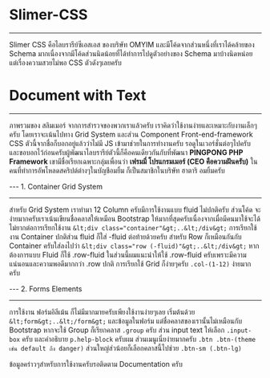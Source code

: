 # Slimer-CSS
***
Slimer CSS คือไลบรารีย์ซีเอสเอส ของบริษัท OMYIM และมีโค้ดจากส่วนหนึ่งที่เราได้คล้ายของ Schema มากเนื่องจากมีโค้ดส่วนนิดน้อยที่ได้ทำการไปดูตัวอย่างของ Schema มาบ้างนิดหน่อย แต่เรื่องความสวยไม่พอ CSS ตัวดังๆเลยครับ

# Document with Text
***
ภาพรวมของ สลิมเมอร์ จากการสำรวจของพวกเราแล้วครับ เราคิดว่าใช้งานง่ายและเหมาะกับงานเล็กๆครับ โดยเราจะเน้นไปทาง Grid System และส่วน Component Front-end-framework CSS ตัวนี้จากชื่อก็บอกอยู่แล้วว่าไม่มี JS เข้ามาช่วยในการทำงานครับ รอดูในเวอร์ชั่นต่อๆไปครับ และขอบอกไว้ก่อนครับผู้พัฒนาไลบรารีย์ตัวนี้ก็คือคนเดียวกันกับที่พัฒนา **PINGPONG PHP Framework** เขามีชื่อเรียกเฉพาะกลุ่มเพื่อนว่า **เฟรมมี่ โปรแกรมเมอร์ (CEO คือความฝันครับ)** ในคนที่ทำการอัพโหลดสคริปต์ต่างๆในบัญชีอมยิ้ม ก็เป็นสมาชิกในบริษัท ฮาตาริ อมยิ้มครับ

--- 1. Container Grid System
***
สำหรับ Grid System เราทำมา 12 Column ครับมีการใช้งานแบบ fluid ไม่ปกติครับ ส่วนโค้ด จะง่ายมากครับเราเน้นเขียนชื่อคลาสให้เหมือน Bootstrap ให้มากที่สุดครับเนื่องจากเมื่อมีคนมาใช้จะได้ไม่ยากต่อการเรียกใช้งาน
`&lt;div class="container"&gt;..&lt;/div&gt;` การเรียกใช้งาน Container ปกติส่วน fluid ก็ใส่ -fluid ต่อท้ายด้วยครับ สำหรับ Row ก็เหมือนกันกับ Container ครับใส่ลงไปว่า `&lt;div class="row (-fluid)"&gt;..&lt;/div&gt;` หากต้องการแบบ Fluid ก็ใช้ .row-fluid ในส่วนนี้ผมแนะนำให้ใช้ .row-fluid ครับเพราะมีความแน่นอนและความพอดีมากกว่า .row ปกติ การเรียกใช้ Grid ก็ง่ายๆครับ `.col-(1-12)` ง่ายมากครับ

--- 2. Forms Elements
***
การใช้งาน ฟอร์มอิลีเม้น ก็ไม่มีมากมายครับเพียงใช้งานง่ายๆเลย เริ่มต้นด้วย `&lt;form&gt;..&lt;/form&gt;` และข้อมูลในฟอร์ม แต่ชื่อคลาสของเรานั้นไม่เหมือนกับ Bootstrap หากจะใช้ Group ก็เรียกคลาส `.group` ครับ ส่วน input text ให้เลือก `.input-box` ครับ และคำอธิบาย `p.help-block` ครับผม ส่วนเมนูเนี่ยง่ายมากครับ `.btn .btn-(theme เช่น default ถึง danger)` ส่วนใหญ่ส่วน้อยก็เลือกคลาสนี้ไปช่วย `.btn-sm (.btn-lg)`

ข้อมูลคร่าวๆสำหรับการใช้งานครับรอติดตาม Documentation ครับ
